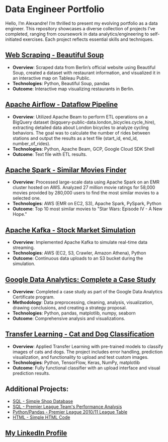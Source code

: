 # Data Engineer Portfolio

Hello, I’m Alexandre! I’m thrilled to present my evolving portfolio as a data engineer. This repository showcases a diverse collection of projects I’ve completed, ranging from coursework in data analytics/engineering to self-initiated exercises. Each project reflects essential skills and techniques.

## [Web Scraping - Beautiful Soup](https://github.com/Zandersan/Beautiful-Soup)
* **Overview**: Scraped data from Berlin’s official website using Beautiful Soup, created a dataset with restaurant information, and visualized it in an interactive map on Tableau Public.
* **Technologies**: Python, Beautiful Soup, pandas
* **Outcome**: Interactive map visualizing restaurants in Berlin.

## [Apache Airflow - Dataflow Pipeline](https://github.com/Zandersan/Dataflow-Pipelines)
* **Overview**: Utilized Apache Beam to perform ETL operations on a BigQuery dataset (bigquery-public-data.london_bicycles.cycle_hire), extracting detailed data about London bicycles to analyze cycling behaviors. The goal was to calculate the number of rides between stations and output the results as a text file (start_id, end_id, number_of_rides).
* **Technologies**: Python, Apache Beam, GCP, Google Cloud SDK Shell
* **Outcome**: Text file with ETL results.

## [Apache Spark - Similar Movies Finder](https://github.com/Zandersan/Apache-Spark)
* **Overview**: Processed large-scale data using Apache Spark on an EMR cluster hosted on AWS. Analyzed 27 million movie ratings for 58,000 movies provided by 280,000 users to find the most similar movies to a selected one.
* **Technologies**: AWS (EMR on EC2, S3), Apache Spark, PySpark, Python
* **Outcome**: Top 10 most similar movies to "Star Wars: Episode IV - A New Hope."

## [Apache Kafka - Stock Market Simulation](https://github.com/Zandersan/Apache-Kafka)
* **Overview**: Implemented Apache Kafka to simulate real-time data streaming. 
* **Technologies**: AWS (EC2, S3, Crawler, Amazon Athena), Python
* **Outcome**: Continuous data uploads to an S3 bucket during the simulation.

## [Google Data Analytics: Complete a Case Study](https://github.com/Zandersan/GCP-Case-Study)
* **Overview**: Completed a case study as part of the Google Data Analytics Certificate program.
* **Methodology**: Data preprocessing, cleaning, analysis, visualization, drawing conclusions, and creating a strategy proposal.
* **Technologies**: Python, pandas, matplotlib, numpy, seaborn
* **Outcome**: Comprehensive analysis and visualizations.

## [Transfer Learning - Cat and Dog Classification](https://github.com/Zandersan/portifolio/blob/main/debinha_niko_transfer_learning.ipynb)  
* **Overview**: Applied Transfer Learning with pre-trained models to classify images of cats and dogs. The project includes error handling, prediction visualization, and functionality to upload and test custom images.  
* **Technologies**: Python, TensorFlow, Keras, NumPy, matplotlib  
* **Outcome**: Fully functional classifier with an upload interface and visual prediction results.  

## Additional Projects:
* [SQL - Simple Shop Database](https://github.com/Zandersan/sql-database-shop)
* [SQL - Premier League Team's Performance Analysis](https://github.com/Zandersan/premier-league-sql)
* [Python/Pandas - Premier League 2010/11 League Table](https://github.com/Zandersan/pandas-data-analysis)
* [HTML - Simple HTML Code](https://github.com/Zandersan/HTML)

## [My LinkedIn Profile](https://www.linkedin.com/in/alexandre-rocha-b68693139/)
